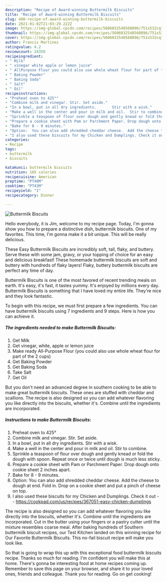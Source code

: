 ```yaml
---
description: "Recipe of Award-winning Buttermilk Biscuits"
title: "Recipe of Award-winning Buttermilk Biscuits"
slug: 480-recipe-of-award-winning-buttermilk-biscuits
date: 2021-01-02T21:03:29.222Z
image: https://img-global.cpcdn.com/recipes/5606032548560896/751x532cq70/buttermilk-biscuits-recipe-main-photo.jpg
thumbnail: https://img-global.cpcdn.com/recipes/5606032548560896/751x532cq70/buttermilk-biscuits-recipe-main-photo.jpg
cover: https://img-global.cpcdn.com/recipes/5606032548560896/751x532cq70/buttermilk-biscuits-recipe-main-photo.jpg
author: Francis Martinez
ratingvalue: 4.2
reviewcount: 24350
recipeingredient:
- " Milk"
- " vinegar white apple or lemon juice"
- " AllPurpose Flour you could also use whole wheat flour for part of the 2 cups"
- " Baking Powder"
- " Baking Soda"
- " Salt"
- " Oil"
recipeinstructions:
- "Preheat oven to 425°"
- "Combine milk and vinegar. Stir. Set aside."
- "In a bowl, put in all dry ingredients.       Stir with a wisk."
- "Make a well in the center and pour in milk and oil.  Stir to combine."
- "Sprinkle a teaspoon of flour over dough and gently knead or fold the dough with spoon. Repeat once or twice until dough is much less sticky."
- "Prepare a cookie sheet with Pam or Parchment Paper. Drop dough onto cookie sheet 2 inches apart."
- "Bake for 8 - 9 minutes."
- "Option:  You can also add shredded cheddar cheese.  Add the cheese to dough at end.  Fold in. Drop on a cookie sheet and put a pinch of cheese on top."
- "I also used these biscuits for my Chicken and Dumplings. Check it out  https://cookpad.com/us/recipes/367051-easy-chicken-dumplings"
categories:
- Recipe
tags:
- buttermilk
- biscuits

katakunci: buttermilk biscuits 
nutrition: 165 calories
recipecuisine: American
preptime: "PT40M"
cooktime: "PT43M"
recipeyield: "1"
recipecategory: Dinner

---
```



![Buttermilk Biscuits](https://img-global.cpcdn.com/recipes/5606032548560896/751x532cq70/buttermilk-biscuits-recipe-main-photo.jpg)

Hello everybody, it is Jim, welcome to my recipe page. Today, I'm gonna show you how to prepare a distinctive dish, buttermilk biscuits. One of my favorites. This time, I'm gonna make it a bit unique. This will be really delicious.

These Easy Buttermilk Biscuits are incredibly soft, tall, flaky, and buttery. Serve these with some jam, gravy, or your topping of choice for an easy and delicious breakfast! These homemade buttermilk biscuits are soft and buttery with hundreds of flaky layers! Flaky, buttery buttermilk biscuits are perfect any time of day.

Buttermilk Biscuits is one of the most favored of recent trending meals on earth. It's easy, it's fast, it tastes yummy. It's enjoyed by millions every day. Buttermilk Biscuits is something that I have loved my entire life. They're nice and they look fantastic.


To begin with this recipe, we must first prepare a few ingredients. You can have buttermilk biscuits using 7 ingredients and 9 steps. Here is how you can achieve it.

<!--inarticleads1-->

##### The ingredients needed to make Buttermilk Biscuits:

1. Get  Milk
1. Get  vinegar, white, apple or lemon juice
1. Make ready  All-Purpose Flour (you could also use whole wheat flour for part of the 2 cups)
1. Get  Baking Powder
1. Get  Baking Soda
1. Take  Salt
1. Get  Oil


But you don&#39;t need an advanced degree in southern cooking to be able to make great buttermilk biscuits. These ones are stuffed with cheddar and scallions. The recipe is also designed so you can add whatever flavoring you like directly into the biscuits, whether it&#39;s. Combine until the ingredients are incorporated. 

<!--inarticleads2-->

##### Instructions to make Buttermilk Biscuits:

1. Preheat oven to 425°
1. Combine milk and vinegar. Stir. Set aside.
1. In a bowl, put in all dry ingredients.       Stir with a wisk.
1. Make a well in the center and pour in milk and oil.  Stir to combine.
1. Sprinkle a teaspoon of flour over dough and gently knead or fold the dough with spoon. Repeat once or twice until dough is much less sticky.
1. Prepare a cookie sheet with Pam or Parchment Paper. Drop dough onto cookie sheet 2 inches apart.
1. Bake for 8 - 9 minutes.
1. Option:  You can also add shredded cheddar cheese.  Add the cheese to dough at end.  Fold in. Drop on a cookie sheet and put a pinch of cheese on top.
1. I also used these biscuits for my Chicken and Dumplings. Check it out -  - https://cookpad.com/us/recipes/367051-easy-chicken-dumplings


The recipe is also designed so you can add whatever flavoring you like directly into the biscuits, whether it&#39;s. Combine until the ingredients are incorporated. Cut in the butter using your fingers or a pastry cutter until the mixture resembles coarse meal. After baking hundreds of Southern buttermilk biscuit recipes, our Test Kitchen landed on this winning recipe for Our Favorite Buttermilk Biscuits. This no-fail biscuit recipe will make you look like. 

So that is going to wrap this up with this exceptional food buttermilk biscuits recipe. Thanks so much for reading. I'm confident you will make this at home. There's gonna be interesting food at home recipes coming up. Remember to save this page on your browser, and share it to your loved ones, friends and colleague. Thank you for reading. Go on get cooking!
